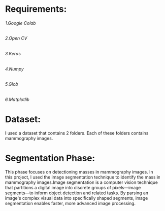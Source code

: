 # Requirements:
###### 1.Google Colab
###### 2.Open CV
###### 3.Keras
###### 4.Numpy
###### 5.Glob
###### 6.Matplotlib




# Dataset:
I used a dataset that contains 2 folders. Each of these folders contains mammography images.


# Segmentation Phase:
This phase focuses on detectioning masses in mammography images. In this project, I used the image segmentation technique to identify the mass in mammography images.Image segmentation is a computer vision technique that partitions a digital image into discrete groups of pixels—image segments—to inform object detection and related tasks. By parsing an image's complex visual data into specifically shaped segments, image segmentation enables faster, more advanced image processing.
